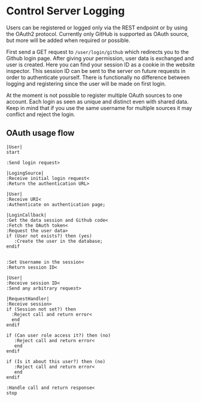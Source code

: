# Control Server Logging
Users can be registered or logged only via the REST endpoint or by using the OAuth2 protocol. Currently only GitHub is supported as OAuth source, but more will be added when required or possible.

First send a GET request to `/user/login/github` which redirects you to the Github login page. After giving your permission, user data is exchanged and user is created. Here you can find your session ID as a cookie in the website inspector. This session ID can be sent to the server on future requests in order to authenticate yourself. There is functionally no difference between logging and registering since the user will be made on first login.

At the moment is not possible to register multiple OAuth sources to one account. Each login as seen as unique and distinct even with shared data. Keep in mind that if you use the same username for multiple sources it may conflict and reject the login.

## OAuth usage flow
```plantuml
|User|
start

:Send login request>

|LogingSource|
:Receive initial login request<
:Return the authentication URL>

|User|
:Receive URI<
:Authenticate on authentication page;

|LoginCallback|
:Get the data session and Github code<
:Fetch the OAuth token<
:Request the user data>
if (User not exists?) then (yes)
   :Create the user in the database;
endif


:Set Username in the session<
:Return session ID<

|User|
:Receive session ID<
:Send any arbitrary request>

|RequestHandler|
:Receive session>
if (Session not set?) then
  :Reject call and return error<
  end
endif

if (Can user role access it?) then (no)
   :Reject call and return error<
   end
endif

if (Is it about this user?) then (no)
   :Reject call and return error<
   end
endif

:Handle call and return response<
stop
```
